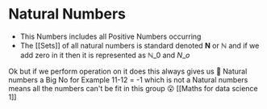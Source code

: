 # Natural Numbers

* This Numbers includes all Positive Numbers occurring
* The [[Sets]] of all natural numbers is standard denoted **N** or $\mathbb{N}$
 and if we add zero in it then it is represented as $\mathbb{N}\_0$ and $N\_o$ 
 
 Ok but if we perform operation on it does this always gives us 🤔 Natural numbers a Big No for Example 11-12 = -1 which is not a Natural numbers
 means all the numbers can't be fit in this group 😮
 [[Maths for data science 1]]

